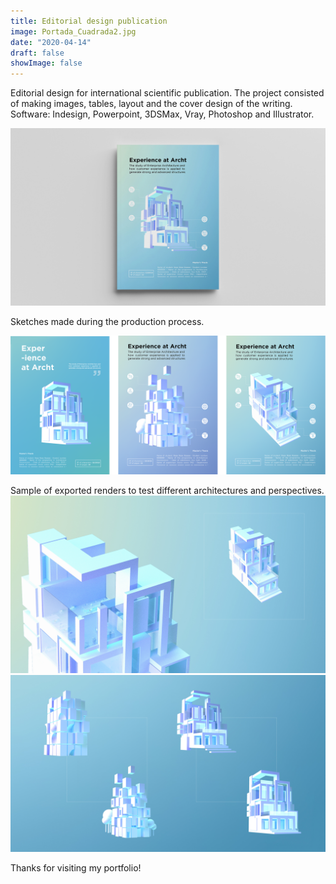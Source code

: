 ```yaml
---
title: Editorial design publication
image: Portada_Cuadrada2.jpg
date: "2020-04-14"
draft: false
showImage: false
---
```


Editorial design for international scientific publication. The project consisted of making images, tables, layout and the cover design of the writing.
Software: Indesign, Powerpoint, 3DSMax, Vray, Photoshop and Illustrator.


![Portada](/images/Portada2.jpg "Cover Design")


Sketches made during the production process.

![Bocetos](/images/Sketches2.png "Sketches")



Sample of exported renders to test different architectures and perspectives.
![Renders](/images/Renders1.jpg "Renders")
![Renders](/images/Renders2.jpg "Renders")


Thanks for visiting my portfolio!
